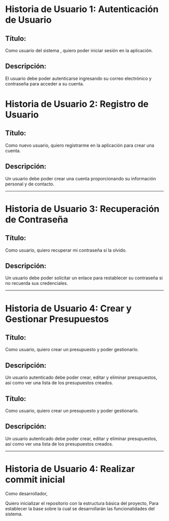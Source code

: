 # Historia de Usuario 1: Autenticación de Usuario

## Título:
Como usuario del sistema , quiero poder iniciar sesión en la aplicación.

## Descripción:
El usuario debe poder autenticarse ingresando su correo electrónico y contraseña para acceder a su cuenta.



# Historia de Usuario 2: Registro de Usuario

## Título:
Como nuevo usuario, quiero registrarme en la aplicación para crear una cuenta.

## Descripción:
Un usuario debe poder crear una cuenta proporcionando su información personal y de contacto.


---

# Historia de Usuario 3: Recuperación de Contraseña

## Título:
Como usuario, quiero recuperar mi contraseña si la olvido.

## Descripción:
Un usuario debe poder solicitar un enlace para restablecer su contraseña si no recuerda sus credenciales.


---

# Historia de Usuario 4: Crear y Gestionar Presupuestos

## Título:
Como usuario, quiero crear un presupuesto y poder gestionarlo.

## Descripción:
Un usuario autenticado debe poder crear, editar y eliminar presupuestos, así como ver una lista de los presupuestos creados.


## Título:
Como usuario, quiero crear un presupuesto y poder gestionarlo.

## Descripción:
Un usuario autenticado debe poder crear, editar y eliminar presupuestos, así como ver una lista de los presupuestos creados.



------
# Historia de Usuario 4: Realizar commit inicial

Como desarrollador,

Quiero inicializar el repositorio con la estructura básica del proyecto,
Para establecer la base sobre la cual se desarrollarán las funcionalidades del sistema.

